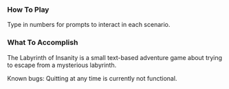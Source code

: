 ### How To Play
Type in numbers for prompts to interact in each scenario.
### What To Accomplish
The Labyrinth of Insanity is a small text-based adventure game about trying to escape from a mysterious labyrinth.

Known bugs: Quitting at any time is currently not functional.
